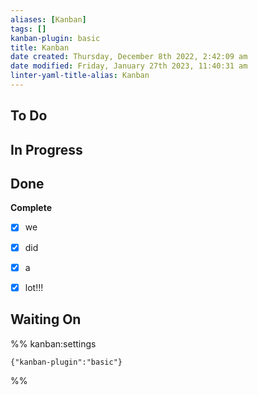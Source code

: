 ```yaml
---
aliases: [Kanban]
tags: []
kanban-plugin: basic
title: Kanban
date created: Thursday, December 8th 2022, 2:42:09 am
date modified: Friday, January 27th 2023, 11:40:31 am
linter-yaml-title-alias: Kanban
---
```


## To Do



## In Progress



## Done

**Complete**

- [x] we
- [x] did
- [x] a
- [x] lot!!!


## Waiting On

%% kanban:settings

```
{"kanban-plugin":"basic"}
```

%%
